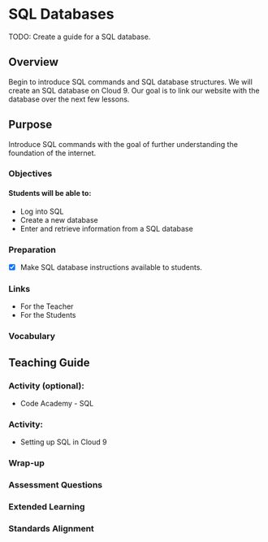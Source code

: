 # SQL Databases

TODO:
	Create a guide for a SQL database.

## Overview
Begin to introduce SQL commands and SQL database structures. We will create an SQL database on Cloud 9. Our goal is to link our website with the database over the next few lessons.

## Purpose
Introduce SQL commands with the goal of further understanding the foundation of the internet.

### Objectives
#### Students will be able to:
- Log into SQL
- Create a new database
- Enter and retrieve information from a SQL database

### Preparation
- [x] Make SQL database instructions available to students.

### Links
- For the Teacher
- For the Students

### Vocabulary

## Teaching Guide

### Activity (optional):
- Code Academy - SQL

### Activity:
- Setting up SQL in Cloud 9

### Wrap-up

### Assessment Questions

### Extended Learning

### Standards Alignment
